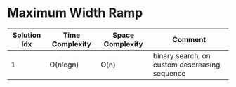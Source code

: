 # Maximum Width Ramp

| Solution Idx | Time Complexity | Space Complexity | Comment                                       |
| ------------ | --------------- | ---------------- | --------------------------------------------- |
| 1            | O(nlogn)        | O(n)             | binary search, on custom descreasing sequence |
